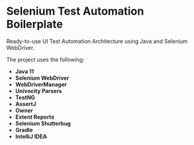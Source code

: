 # Selenium Test Automation Boilerplate

Ready-to-use UI Test Automation Architecture using Java and Selenium WebDriver.

The project uses the following:
- **Java 11**
- **Selenium WebDriver**
- **WebDriverManager**
- **Univocity Parsers**
- **TestNG**
- **AssertJ**
- **Owner**
- **Extent Reports**
- **Selenium Shutterbug**
- **Gradle**
- **IntelliJ IDEA**
